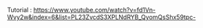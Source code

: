 Tutorial :
https://www.youtube.com/watch?v=fd1Vn-Wvy2w&index=6&list=PL23ZvcdS3XPLNdRYB_QyomQsShx59tpc-
